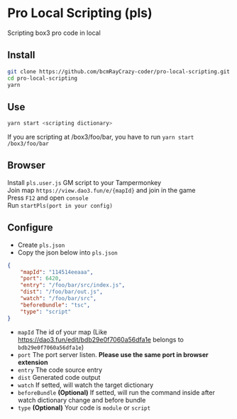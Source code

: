 # Pro Local Scripting (pls)

Scripting box3 pro code in local

## Install

```bash
git clone https://github.com/bcmRayCrazy-coder/pro-local-scripting.git
cd pro-local-scripting
yarn
```

## Use

```bash
yarn start <scripting dictionary>
```

If you are scripting at /box3/foo/bar, you have to run `yarn start /box3/foo/bar`

## Browser

Install `pls.user.js` GM script to your Tampermonkey  
Join map `https://view.dao3.fun/e/{mapId}` and join in the game  
Press `F12` and open `console`  
Run `startPls(port in your config)`

## Configure

-   Create `pls.json`
-   Copy the json below into `pls.json`

```json
{
    "mapId": "114514eeaaa",
    "port": 6420,
    "entry": "/foo/bar/src/index.js",
    "dist": "/foo/bar/out.js",
    "watch": "/foo/bar/src",
    "beforeBundle": "tsc",
    "type": "script"
}
```

- `mapId` The id of your map (Like <https://dao3.fun/edit/bdb29e0f7060a56dfa1e> belongs to `bdb29e0f7060a56dfa1e`)  
- `port` The port server listen. **Please use the same port in browser extension**  
- `entry` The code source entry  
- `dist` Generated code output  
- `watch` If setted, will watch the target dictionary  
- `beforeBundle` **(Optional)** If setted, will run the command inside after watch dictionary change and before bundle  
- `type` **(Optional)** Your code is `module` or `script`  
